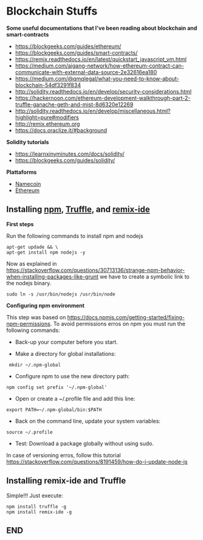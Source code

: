 # Blockchain Stuffs

**Some useful documentations that I've been reading about blockchain and smart-contracts**
- https://blockgeeks.com/guides/ethereum/
- https://blockgeeks.com/guides/smart-contracts/
- https://remix.readthedocs.io/en/latest/quickstart_javascript_vm.html
- https://medium.com/aigang-network/how-ethereum-contract-can-communicate-with-external-data-source-2e32616ea180
- https://medium.com/@qmqlegal/what-you-need-to-know-about-blockchain-54df3291f834
- http://solidity.readthedocs.io/en/develop/security-considerations.html
- https://hackernoon.com/ethereum-development-walkthrough-part-2-truffle-ganache-geth-and-mist-8d6320e12269
- http://solidity.readthedocs.io/en/develop/miscellaneous.html?highlight=pure#modifiers
- http://remix.ethereum.org
- https://docs.oraclize.it/#background

**Solidity tutorials**
- https://learnxinyminutes.com/docs/solidity/
- https://blockgeeks.com/guides/solidity/

**Plattaforms**
- [Namecoin](https://namecoin.org/)
- [Ethereum](https://www.ethereum.org/)


## Installing [npm](https://www.npmjs.com/), [Truffle](https://github.com/trufflesuite/truffle), and [remix-ide](https://github.com/ethereum/remix-ide)

**First steps**

Run the following commands to install npm and nodejs

```
apt-get updade && \
apt-get install npm nodejs -y
```

Now as explained in https://stackoverflow.com/questions/30713136/strange-npm-behavior-when-installing-packages-like-grunt we have to create a symbolic link to the nodejs binary.

```
sudo ln -s /usr/bin/nodejs /usr/bin/node
```

**Configuring npm environment**

This step was based on https://docs.npmjs.com/getting-started/fixing-npm-permissions. To avoid permissions erros on npm
you must run the following commands:

* Back-up your computer before you start.

* Make a directory for global installations:

```
 mkdir ~/.npm-global
```

* Configure npm to use the new directory path:

```
npm config set prefix '~/.npm-global'
```

* Open or create a ~/.profile file and add this line:

```
export PATH=~/.npm-global/bin:$PATH
```

* Back on the command line, update your system variables:

```
source ~/.profile
```
* Test: Download a package globally without using sudo.

 In case of versioning erros,  follow this tutorial https://stackoverflow.com/questions/8191459/how-do-i-update-node-js

## Installing remix-ide and Truffle
Simple!!! Just execute:

```
npm install truffle -g
npm install remix-ide -g
```

## END
